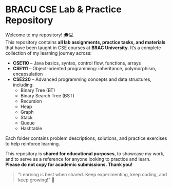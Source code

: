 # BRACU CSE Lab & Practice Repository

Welcome to my repository! 🎓💻  
This repository contains **all lab assignments, practice tasks, and materials** that have been taught in CSE courses at **BRAC University**. It’s a complete collection of my learning journey across:

- **CSE110** – Java basics, syntax, control flow, functions, arrays  
- **CSE111** – Object-oriented programming: inheritance, polymorphism, encapsulation  
- **CSE220** – Advanced programming concepts and data structures, including:
  - Binary Tree (BT)  
  - Binary Search Tree (BST)  
  - Recursion  
  - Heap  
  - Graph  
  - Stack  
  - Queue  
  - Hashtable  

Each folder contains problem descriptions, solutions, and practice exercises to help reinforce learning.  

This repository is **shared for educational purposes**, to showcase my work, and to serve as a reference for anyone looking to practice and learn.  
**Please do not copy for academic submissions. Thank you!**  

> "Learning is best when shared. Keep experimenting, keep coding, and keep growing!" 🚀